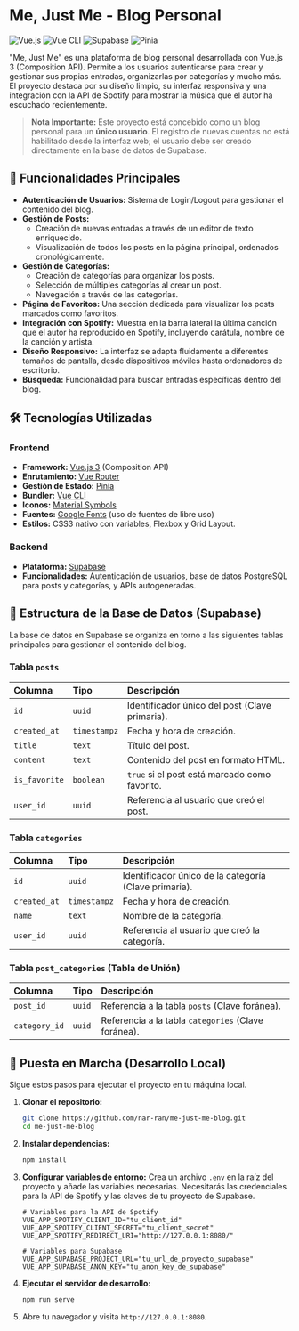 # Me, Just Me - Blog Personal

![Vue.js](https://img.shields.io/badge/Vue.js-35495E?style=for-the-badge&logo=vue.js&logoColor=4FC08D) ![Vue CLI](https://img.shields.io/badge/Vue%20CLI-4FC08D?style=for-the-badge&logo=vue.js&logoColor=white) ![Supabase](https://img.shields.io/badge/Supabase-3ECF8E?style=for-the-badge&logo=supabase&logoColor=white) ![Pinia](https://img.shields.io/badge/Pinia-FFD600?style=for-the-badge&logo=pinia&logoColor=black)

"Me, Just Me" es una plataforma de blog personal desarrollada con Vue.js 3 (Composition API). Permite a los usuarios autenticarse para crear y gestionar sus propias entradas, organizarlas por categorías y mucho más. El proyecto destaca por su diseño limpio, su interfaz responsiva y una integración con la API de Spotify para mostrar la música que el autor ha escuchado recientemente.

> **Nota Importante:** Este proyecto está concebido como un blog personal para un **único usuario**. El registro de nuevas cuentas no está habilitado desde la interfaz web; el usuario debe ser creado directamente en la base de datos de Supabase.

## 🚀 Funcionalidades Principales

- **Autenticación de Usuarios:** Sistema de Login/Logout para gestionar el contenido del blog.
- **Gestión de Posts:**
  - Creación de nuevas entradas a través de un editor de texto enriquecido.
  - Visualización de todos los posts en la página principal, ordenados cronológicamente.
- **Gestión de Categorías:**
  - Creación de categorías para organizar los posts.
  - Selección de múltiples categorías al crear un post.
  - Navegación a través de las categorías.
- **Página de Favoritos:** Una sección dedicada para visualizar los posts marcados como favoritos.
- **Integración con Spotify:** Muestra en la barra lateral la última canción que el autor ha reproducido en Spotify, incluyendo carátula, nombre de la canción y artista.
- **Diseño Responsivo:** La interfaz se adapta fluidamente a diferentes tamaños de pantalla, desde dispositivos móviles hasta ordenadores de escritorio.
- **Búsqueda:** Funcionalidad para buscar entradas específicas dentro del blog.

## 🛠️ Tecnologías Utilizadas

### Frontend

- **Framework:** [Vue.js 3](https://vuejs.org/) (Composition API)
- **Enrutamiento:** [Vue Router](https://router.vuejs.org/)
- **Gestión de Estado:** [Pinia](https://pinia.vuejs.org/)
- **Bundler:** [Vue CLI](https://cli.vuejs.org/)
- **Iconos:** [Material Symbols](https://fonts.google.com/icons)
- **Fuentes:** [Google Fonts](https://fonts.google.com/) (uso de fuentes de libre uso)
- **Estilos:** CSS3 nativo con variables, Flexbox y Grid Layout.

### Backend

- **Plataforma:** [Supabase](https://supabase.io/)
- **Funcionalidades:** Autenticación de usuarios, base de datos PostgreSQL para posts y categorías, y APIs autogeneradas.

## 📝 Estructura de la Base de Datos (Supabase)

La base de datos en Supabase se organiza en torno a las siguientes tablas principales para gestionar el contenido del blog.

### Tabla `posts`

| Columna       | Tipo         | Descripción                                    |
| :------------ | :----------- | :--------------------------------------------- |
| `id`          | `uuid`       | Identificador único del post (Clave primaria). |
| `created_at`  | `timestampz` | Fecha y hora de creación.                      |
| `title`       | `text`       | Título del post.                               |
| `content`     | `text`       | Contenido del post en formato HTML.            |
| `is_favorite` | `boolean`    | `true` si el post está marcado como favorito.  |
| `user_id`     | `uuid`       | Referencia al usuario que creó el post.        |

### Tabla `categories`

| Columna      | Tipo         | Descripción                                           |
| :----------- | :----------- | :---------------------------------------------------- |
| `id`         | `uuid`       | Identificador único de la categoría (Clave primaria). |
| `created_at` | `timestampz` | Fecha y hora de creación.                             |
| `name`       | `text`       | Nombre de la categoría.                               |
| `user_id`    | `uuid`       | Referencia al usuario que creó la categoría.          |

### Tabla `post_categories` (Tabla de Unión)

| Columna       | Tipo   | Descripción                                         |
| :------------ | :----- | :-------------------------------------------------- |
| `post_id`     | `uuid` | Referencia a la tabla `posts` (Clave foránea).      |
| `category_id` | `uuid` | Referencia a la tabla `categories` (Clave foránea). |

## 🏁 Puesta en Marcha (Desarrollo Local)

Sigue estos pasos para ejecutar el proyecto en tu máquina local.

1.  **Clonar el repositorio:**

    ```bash
    git clone https://github.com/nar-ran/me-just-me-blog.git
    cd me-just-me-blog
    ```

2.  **Instalar dependencias:**

    ```bash
    npm install
    ```

3.  **Configurar variables de entorno:**
    Crea un archivo `.env` en la raíz del proyecto y añade las variables necesarias. Necesitarás las credenciales para la API de Spotify y las claves de tu proyecto de Supabase.

    ```.env
    # Variables para la API de Spotify
    VUE_APP_SPOTIFY_CLIENT_ID="tu_client_id"
    VUE_APP_SPOTIFY_CLIENT_SECRET="tu_client_secret"
    VUE_APP_SPOTIFY_REDIRECT_URI="http://127.0.0.1:8080/"

    # Variables para Supabase
    VUE_APP_SUPABASE_PROJECT_URL="tu_url_de_proyecto_supabase"
    VUE_APP_SUPABASE_ANON_KEY="tu_anon_key_de_supabase"
    ```

4.  **Ejecutar el servidor de desarrollo:**

    ```bash
    npm run serve
    ```

5.  Abre tu navegador y visita `http://127.0.0.1:8080`.
